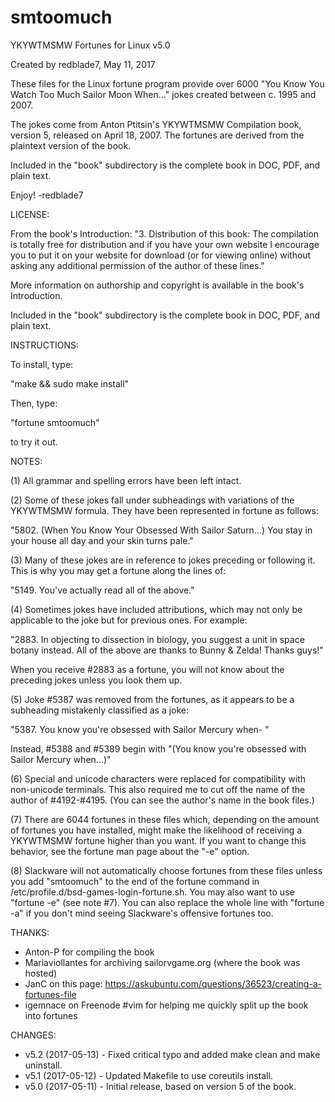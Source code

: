 # smtoomuch

YKYWTMSMW Fortunes for Linux v5.0

Created by redblade7, May 11, 2017

These files for the Linux fortune program provide over 6000 "You Know You Watch Too Much Sailor Moon When..." jokes created between c. 1995 and 2007. 

The jokes come from Anton Ptitsin's YKYWTMSMW Compilation book, version 5, released on April 18, 2007. The fortunes are derived from the plaintext version of the book.

Included in the "book" subdirectory is the complete book in DOC, PDF, and plain text.

Enjoy! -redblade7

LICENSE:

From the book's Introduction: "3. Distribution of this book: The compilation is totally free for distribution and if you have your own website I encourage you to put it on your website for download (or for viewing online) without asking any additional permission of the author of these lines."

More information on authorship and copyright is available in the book's Introduction. 

Included in the "book" subdirectory is the complete book in DOC, PDF, and plain text.

INSTRUCTIONS:

To install, type:

"make && sudo make install"

Then, type:

"fortune smtoomuch"

to try it out.

NOTES:

(1) All grammar and spelling errors have been left intact.

(2) Some of these jokes fall under subheadings with variations of the YKYWTMSMW formula. They have been represented in fortune as follows: 

"5802.	(When You Know Your Obsessed With Sailor Saturn...) You stay in your house all day and your skin turns pale."

(3) Many of these jokes are in reference to jokes preceding or following it. This is why you may get a fortune along the lines of:

"5149.	You've actually read all of the above."

(4) Sometimes jokes have included attributions, which may not only be applicable to the joke but for previous ones. For example:

"2883.	In objecting to dissection in biology, you suggest a unit in space botany instead. All of the above are thanks to Bunny & Zelda! Thanks guys!"

When you receive #2883 as a fortune, you will not know about the preceding jokes unless you look them up.

(5) Joke #5387 was removed from the fortunes, as it appears to be a subheading mistakenly classified as a joke:

"5387.	You know you're obsessed with Sailor Mercury when- "

Instead, #5388 and #5389 begin with "(You know you're obsessed with Sailor Mercury when...)"

(6) Special and unicode characters were replaced for compatibility with non-unicode terminals. This also required me to cut off the name of the author of #4192-#4195. (You can see the author's name in the book files.)

(7) There are 6044 fortunes in these files which, depending on the amount of fortunes you have installed, might make the likelihood of receiving a YKYWTMSMW fortune higher than you want. If you want to change this behavior, see the fortune man page about the "-e" option.

(8) Slackware will not automatically choose fortunes from these files unless you add "smtoomuch" to the end of the fortune command in /etc/profile.d/bsd-games-login-fortune.sh. You may also want to use "fortune -e" (see note #7). You can also replace the whole line with "fortune -a" if you don't mind seeing Slackware's offensive fortunes too.

THANKS:

* Anton-P for compiling the book
* Mariaviollantes for archiving sailorvgame.org (where the book was hosted)
* JanC on this page: https://askubuntu.com/questions/36523/creating-a-fortunes-file
* igemnace on Freenode #vim for helping me quickly split up the book into fortunes

CHANGES:
* v5.2 (2017-05-13) - Fixed critical typo and added make clean and make uninstall.
* v5.1 (2017-05-12) - Updated Makefile to use coreutils install.
* v5.0 (2017-05-11) - Initial release, based on version 5 of the book.
